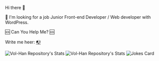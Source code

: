 Hi there 👋

🤔 I'm looking for a job Junior Front-end Developer / Web developer with WordPress.

:sos: Can You Help Me? :sos:

Write me heer: <a href="mailto:v.m.hannibal@gmail.com" title="Write me">:mailbox_with_no_mail:</a>

![Vol-Han Repository's Stats](https://github-readme-stats.vercel.app/api/top-langs/?username=Vol-Han&theme=gray-green)
![Vol-Han Repository's Stats](https://github-readme-stats.vercel.app/api?username=Vol-Han&show_icons=true)
![Jokes Card](https://readme-jokes.vercel.app/api)

